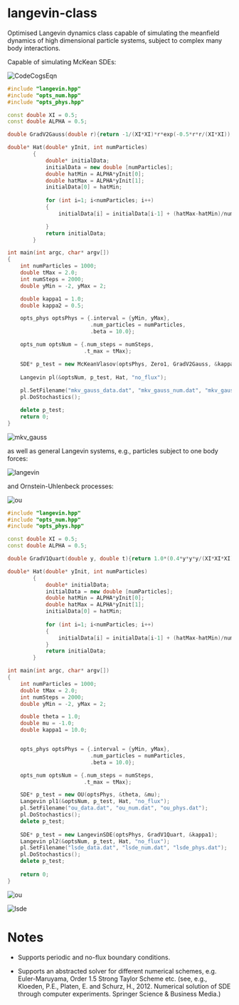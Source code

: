 # langevin-class

Optimised Langevin dynamics class capable of simulating the meanfield dynamics of high dimensional particle systems, subject to complex many body interactions.

Capable of simulating McKean SDEs:

![CodeCogsEqn](https://user-images.githubusercontent.com/28300876/154377984-c0008ce5-9b50-4450-b82b-271cdda54f87.svg)


```C++
#include "langevin.hpp"
#include "opts_num.hpp"
#include "opts_phys.hpp"

const double XI = 0.5;
const double ALPHA = 0.5; 

double GradV2Gauss(double r){return -1/(XI*XI)*r*exp(-0.5*r*r/(XI*XI));}

double* Hat(double* yInit, int numParticles)
        {
            double* initialData;
            initialData = new double [numParticles]; 
            double hatMin = ALPHA*yInit[0];
            double hatMax = ALPHA*yInit[1];
            initialData[0] = hatMin;
            
            for (int i=1; i<numParticles; i++)
            {
                initialData[i] = initialData[i-1] + (hatMax-hatMin)/numParticles;![CodeCogsEqn](https://user-images.githubusercontent.com/28300876/154377967-afa2d347-82ab-4cf2-af9c-7e256473ae6c.svg)

            }
            return initialData;
        }   

int main(int argc, char* argv[])
{
    int numParticles = 1000;
    double tMax = 2.0;  
    int numSteps = 2000;
    double yMin = -2, yMax = 2;    

    double kappa1 = 1.0;
    double kappa2 = 0.5;

    opts_phys optsPhys = {.interval = {yMin, yMax}, 
                          .num_particles = numParticles,
                          .beta = 10.0};                          

    opts_num optsNum = {.num_steps = numSteps, 
                        .t_max = tMax};   

    SDE* p_test = new McKeanVlasov(optsPhys, Zero1, GradV2Gauss, &kappa1, &kappa2);
    
    Langevin pl(&optsNum, p_test, Hat, "no_flux");    
    
    pl.SetFilename("mkv_gauss_data.dat", "mkv_gauss_num.dat", "mkv_gauss_phys.dat");
    pl.DoStochastics();

    delete p_test;
    return 0;
}
```

![mkv_gauss](https://user-images.githubusercontent.com/28300876/154768181-9eb58013-c64e-4d4d-86d8-ab7d381d47ba.gif)

as well as general Langevin systems, e.g., particles subject to one body forces: 

![langevin](https://user-images.githubusercontent.com/28300876/154381585-09cdaac4-5122-463c-8a12-d9b0fc2fc026.svg)

and Ornstein-Uhlenbeck processes:

![ou](https://user-images.githubusercontent.com/28300876/154378187-4ea06cd5-482a-4596-8a21-fba6841baabc.svg)


```C++
#include "langevin.hpp"
#include "opts_num.hpp"
#include "opts_phys.hpp"

const double XI = 0.5;
const double ALPHA = 0.5; 

double GradV1Quart(double y, double t){return 1.0*(0.4*y*y*y/(XI*XI*XI)-1.0*y/XI);}

double* Hat(double* yInit, int numParticles)
        {
            double* initialData;
            initialData = new double [numParticles]; 
            double hatMin = ALPHA*yInit[0];
            double hatMax = ALPHA*yInit[1];
            initialData[0] = hatMin;
            
            for (int i=1; i<numParticles; i++)
            {
                initialData[i] = initialData[i-1] + (hatMax-hatMin)/numParticles;
            }
            return initialData;
        }

int main(int argc, char* argv[])
{
    int numParticles = 1000;
    double tMax = 2.0;  
    int numSteps = 2000;
    double yMin = -2, yMax = 2;    

    double theta = 1.0;
    double mu = -1.0;
    double kappa1 = 10.0;


    opts_phys optsPhys = {.interval = {yMin, yMax}, 
                          .num_particles = numParticles,
                          .beta = 10.0};                          

    opts_num optsNum = {.num_steps = numSteps, 
                        .t_max = tMax};   

    SDE* p_test = new OU(optsPhys, &theta, &mu);
    Langevin pl1(&optsNum, p_test, Hat, "no_flux");    
    pl.SetFilename("ou_data.dat", "ou_num.dat", "ou_phys.dat");
    pl.DoStochastics();
    delete p_test;
    
    SDE* p_test = new LangevinSDE(optsPhys, GradV1Quart, &kappa1);
    Langevin pl2(&optsNum, p_test, Hat, "no_flux");    
    pl.SetFilename("lsde_data.dat", "lsde_num.dat", "lsde_phys.dat");
    pl.DoStochastics();
    delete p_test;
    
    return 0;
}
```

![ou](https://user-images.githubusercontent.com/28300876/154378720-5797bdd4-3605-42e9-b778-dd926990ec4c.gif)

![lsde](https://user-images.githubusercontent.com/28300876/154767507-cedfbcad-b8d9-43c3-a6df-6d270aaf5e12.gif)

# Notes

- Supports periodic and no-flux boundary conditions.

- Supports an abstracted solver for different numerical schemes, e.g. Euler-Maruyama, Order 1.5 Strong Taylor Scheme etc. (see, e.g., Kloeden, P.E., Platen, E. and Schurz, H., 2012. Numerical solution of SDE through computer experiments. Springer Science & Business Media.)

